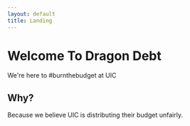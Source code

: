 ```yaml
---
layout: default
title: Landing
---
```

# Welcome To Dragon Debt
We're here to #burnthebudget at UIC

## Why?

Because we believe UIC is distributing their budget unfairly.

